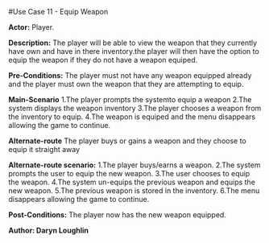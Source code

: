  #Use Case 11 - Equip Weapon
 
 **Actor:** Player.

 **Description:** The player will be able to view the weapon that they currently have own and have in there inventory.the player will then have the option to equip the weapon if they do not have a weapon equiped.
 
 **Pre-Conditions:** The player must not have any weapon equipped already and the player must own the weapon that they are attempting to equip.
 
 **Main-Scenario** 1.The player prompts the systemto equip a weapon
                   2.The system displays the weapon inventory
                   3.The player chooses a weapon from the inventory to equip.
                   4.The weapon is equiped and the menu disappears allowing the game to continue.
 
 **Alternate-route** The player buys or gains a weapon and they choose to equip it straight away
 
 **Alternate-route scenario:** 1.The player buys/earns a weapon.
                               2.The system prompts the user to equip the new weapon.
                               3.The user chooses to equip the weapon.
                               4.The system un-equips the previous weapon and equips the new weapon.
                               5.The previous weapon is stored in the inventory.
                               6.The menu disappears allowing the game to continue.
                               
 **Post-Conditions:** The player now has the new weapon equipped.
  
  **Author: Daryn Loughlin**